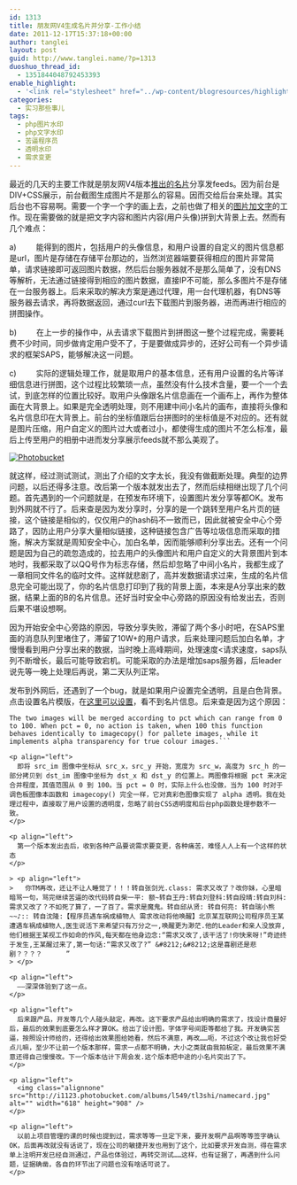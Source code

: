 ```yaml
---
id: 1313
title: 朋友网V4生成名片并分享-工作小结
date: 2011-12-17T15:37:18+00:00
author: tanglei
layout: post
guid: http://www.tanglei.name/?p=1313
duoshuo_thread_id:
  - 1351844048792453393
enable_highlight:
  - '<link rel="stylesheet" href="../wp-content/blogresources/highlightconfig/highlight.default.min.css"><script src="../wp-content/blogresources/highlightconfig/jquery-2.1.4.min.js"></script><script src="../wp-content/blogresources/highlightconfig/enable_highlight.js"></script>'
categories:
  - 实习那些事儿
tags:
  - php图片水印
  - php文字水印
  - 苦逼程序员
  - 透明水印
  - 需求变更
---
```

最近的几天的主要工作就是朋友网V4版本[推出的名片](http://www.pengyou.com/leitang?view_type=card)分享发feeds。因为前台是DIV+CSS展示，前台截图生成图片不是那么的容易。因而交给后台来处理。其实后台也不容易啊。需要一个字一个字的画上去，之前也做了相关的[图片加文字](http://www.tanglei.name/add-chinese-text-mark-to-picture-in-php/)的工作。现在需要做的就是把文字内容和图片内容(用户头像)拼到大背景上去。然而有几个难点：

a)         能得到的图片，包括用户的头像信息，和用户设置的自定义的图片信息都是url，图片是存储在存储平台那边的，当然浏览器端要获得相应的图片非常简单，请求链接即可返回图片数据，然后后台服务器就不是那么简单了，没有DNS等解析，无法通过链接得到相应的图片数据，直接IP不可能，那么多图片不是存储在一台服务器上。后来采取的解决方案是通过代理，用一台代理机器，有DNS等服务器去请求，再将数据返回，通过curl去下载图片到服务器，进而再进行相应的拼图操作。

<p align="left">
  b)         在上一步的操作中，从去请求下载图片到拼图这一整个过程完成，需要耗费不少时间，同步做肯定用户受不了，于是要做成异步的，还好公司有一个异步请求的框架SAPS，能够解决这一问题。
</p>

c)         实际的逻辑处理工作，就是取用户的基本信息，还有用户设置的名片等详细信息进行拼图，这个过程比较繁琐一点，虽然没有什么技术含量，要一个一个去试，到底怎样的位置比较好。取用户头像跟名片信息画在一个画布上，再作为整体画在大背景上。如果是完全透明处理，则不用建中间小名片的画布，直接将头像和名片信息印在大背景上。前台的坐标值跟后台拼图时的坐标值是不对应的。还有就是图片压缩，用户自定义的图片过大或者过小，都使得生成的图片不怎么标准，最后上传至用户的相册中进而发分享展示feeds就不那么美观了。

<a href="http://s1123.photobucket.com/albums/l549/tl3shi/?action=view&current=namecard1.jpg" target="_blank"><img src="http://i1123.photobucket.com/albums/l549/tl3shi/namecard1.jpg" alt="Photobucket" border="0" /></a>

就这样，经过测试测试，测出了介绍的文字太长，我没有做截断处理。典型的边界问题，以后还得多注意。改后第一个版本就发出去了，然而后续相继出现了几个问题。首先遇到的一个问题就是，在预发布环境下，设置图片发分享等都OK。发布到外网就不行了。后来查是因为发分享时，分享的是一个跳转至用户名片页的链接，这个链接是相似的，仅仅用户的hash码不一致而已，因此就被安全中心个旁路了，因防止用户分享大量相似链接，这种链接包含广告等垃圾信息而采取的措施，解决方案就是周知安全中心，加白名单，因而能够顺利分享出去。还有一个问题是因为自己的疏忽造成的，拉去用户的头像图片和用户自定义的大背景图片到本地时，我都采取了以QQ号作为标志存储，然后却忽略了中间小名片，我都生成了一章相同文件名的临时文件。这样就悲剧了，高并发数据请求过来，生成的名片信息完全可能出现了，你的名片信息打印到了我的背景上面，本来是A分享出来的数据，结果上面的B的名片信息。还好当时安全中心旁路的原因没有给发出去，否则后果不堪设想啊。

因为开始安全中心旁路的原因，导致分享失败，滞留了两个多小时吧，在SAPS里面的消息队列里堵住了，滞留了10W+的用户请求，后来处理问题后加白名单，才慢慢看到用户分享出来的数据，当时晚上高峰期间，处理速度<请求速度，saps队列不断增长，最后可能导致宕机。可能采取的办法是增加saps服务器，后leader说先等一晚上处理后再说，第二天队列正常。

发布到外网后，还遇到了一个bug，就是如果用户设置完全透明，且是白色背景。点击设置名片模版，在[这里可以设置](http://profile.pengyou.com/index.php?mod=profile&view_type=card)，看不到名片信息。后来查是因为这个原因：

```phpbool imagecopymerge ( resource $dst_im , resource $src_im , int $dst_x , int $dst_y , int $src_x , int $src_y , int $src_w , int $src_h , int $pct ) Copy a part of src_im onto dst_im starting at the x,y coordinates src_x, src_y with a width of src_w and a height of src_h. The portion defined will be copied onto the x,y coordinates, dst_x and dst_y. pct
The two images will be merged according to pct which can range from 0 to 100. When pct = 0, no action is taken, when 100 this function behaves identically to imagecopy() for pallete images, while it implements alpha transparency for true colour images.```

<p align="left">
  即将 src_im 图像中坐标从 src_x，src_y 开始，宽度为 src_w，高度为 src_h 的一部分拷贝到 dst_im 图像中坐标为 dst_x 和 dst_y 的位置上。两图像将根据 pct 来决定合并程度，其值范围从 0 到 100。当 pct = 0 时，实际上什么也没做，当为 100 时对于调色板图像本函数和 imagecopy() 完全一样，它对真彩色图像实现了 alpha 透明。我在处理过程中，直接取了用户设置的透明度，忽略了前台CSS透明度和后台php函数处理参数不一致。
</p>

<p align="left">
  第一个版本发出去后，收到各种产品要说需求要变更，各种痛苦，难怪人人上有一个这样的状态
</p>

> <p align="left">
>   你TM再改，还让不让人睡觉了！！！转自张剑光.class: 需求又改了？改你妹，心里暗暗骂一句，骂完继续苦逼的改代码转自柴一平: 额~转自王丹:转自刘登科:转自段晴:转自刘科: 需求又改了？不如死了算了，一了百了。需求是魔鬼。转自邱从贤: 转自何亮: 转自瑞小熊~~♪:: 转自沈隆:【程序员遇车祸成植物人 需求改动将他唤醒】北京某互联网公司程序员王某遭遇车祸成植物人,医生说活下来希望只有万分之一,唤醒更为渺茫.他的Leader和亲人没放弃,他们根据王某视工作如命的作风,每天都在他身边念:“需求又改了,该干活了!你快来呀!”奇迹终于发生,王某醒过来了,第一句话:“需求又改了?” &#8212;&#8212;这是喜剧还是悲剧？？？？      ”
> </p>

<p align="left">
  ——深深体验到了这一点。
</p>

<p align="left">
  后来跟产品，开发等几个人碰头敲定，再改。这下要求产品给出明确的需求了，找设计商量好后，最后的效果到底要怎么样才算OK。给出了设计图，字体字号间距等都给了我。开发确实苦逼，按照设计师给的，还得给出效果图给她看，然后不满意，再改……呃，不过这个改让我也好受点儿嘛，至少不让前一个版本那样，需求一点都不明确，大小之类就由我拍板定，最后效果不满意还得自己慢慢改。下一个版本估计下周会发.这个版本把中途的小名片突出了下。
</p>

<p align="left">
  <img class="alignnone" src="http://i1123.photobucket.com/albums/l549/tl3shi/namecard.jpg" alt="" width="618" height="908" />
</p>

<p align="left">
  以前上项目管理的课的时候也提到过，需求等等一旦定下来，要开发啊产品啊等等签字确认OK，后面再改就没有话说了，现在公司的敏捷开发也用到了这个，比如要求开发自测，得在需求单上注明开发已经自测通过，产品也体验过，再转交测试……这样，也有证据了，再遇到什么问题，证据确凿，各自的环节出了问题也没有啥话可说了。
</p>
